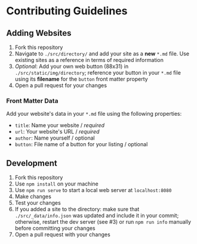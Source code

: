 # Contributing Guidelines

## Adding Websites

1. Fork this repository
2. Navigate to `./src/directory/` and add your site as a **new** `*.md` file. Use existing sites as a reference in terms of required information
3. _Optional_: Add your own web button (88x31) in `./src/static/img/directory`; reference your button in your `*.md` file using its **filename** for the `button` front matter property
4. Open a pull request for your changes

### Front Matter Data

Add your website's data in your `*.md` file using the following properties:

- `title`: Name your website / _required_
- `url`: Your website's URL / _required_
- `author`: Name yourself / optional
- `button`: File name of a button for your listing / optional

## Development

1. Fork this repository
2. Use `npm install` on your machine
3. Use `npm run serve` to start a local web server at `localhost:8080`
4. Make changes
5. Test your changes
6. If you added a site to the directory: make sure that `./src/_data/info.json` was updated and include it in your commit; otherwise, restart the dev server (see #3) or run `npm run info` manually before committing your changes
7. Open a pull request with your changes

